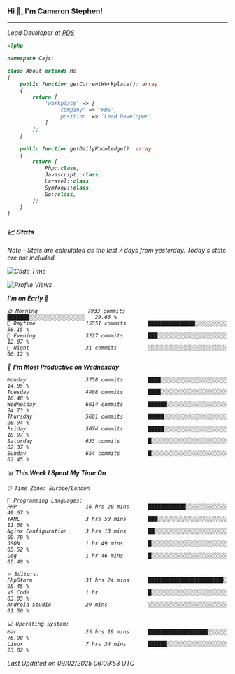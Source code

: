 ### Hi 👋, I'm Cameron Stephen!
<hr>
<p><em>Lead Developer at <a href="https://prindatasolutions.co.uk">PDS</a></p>


```php
<?php

namespace Cajs;

class About extends Me
{
    public function getCurrentWorkplace(): array
    {
        return [
            'workplace' => [
                'company' => 'PDS',
                'position' => 'Lead Developer'
            ]
        ];
    }

    public function getDailyKnowledge(): array
    {
        return [
            Php::class,
            Javascript::class,
            Laravel::class,
            Symfony::class,
            Go::class,
        ];
    }
}
```

### 📈 Stats
<p><em>Note - Stats are calculated as the last 7 days from yesterday. Today's stats are not included.</em></p>


<!--START_SECTION:waka-->
![Code Time](http://img.shields.io/badge/Code%20Time-4%2C291%20hrs%2038%20mins-blue)

![Profile Views](http://img.shields.io/badge/Profile%20Views-0-blue)

**I'm an Early 🐤** 

```text
🌞 Morning                7933 commits        ███████░░░░░░░░░░░░░░░░░░   29.66 % 
🌆 Daytime                15551 commits       ███████████████░░░░░░░░░░   58.15 % 
🌃 Evening                3227 commits        ███░░░░░░░░░░░░░░░░░░░░░░   12.07 % 
🌙 Night                  31 commits          ░░░░░░░░░░░░░░░░░░░░░░░░░   00.12 % 
```
📅 **I'm Most Productive on Wednesday** 

```text
Monday                   3758 commits        ████░░░░░░░░░░░░░░░░░░░░░   14.05 % 
Tuesday                  4408 commits        ████░░░░░░░░░░░░░░░░░░░░░   16.48 % 
Wednesday                6614 commits        ██████░░░░░░░░░░░░░░░░░░░   24.73 % 
Thursday                 5601 commits        █████░░░░░░░░░░░░░░░░░░░░   20.94 % 
Friday                   5074 commits        █████░░░░░░░░░░░░░░░░░░░░   18.97 % 
Saturday                 633 commits         █░░░░░░░░░░░░░░░░░░░░░░░░   02.37 % 
Sunday                   654 commits         █░░░░░░░░░░░░░░░░░░░░░░░░   02.45 % 
```


📊 **This Week I Spent My Time On** 

```text
🕑︎ Time Zone: Europe/London

💬 Programming Languages: 
PHP                      16 hrs 20 mins      ████████████░░░░░░░░░░░░░   49.67 % 
YAML                     3 hrs 50 mins       ███░░░░░░░░░░░░░░░░░░░░░░   11.68 % 
Nginx Configuration      3 hrs 13 mins       ██░░░░░░░░░░░░░░░░░░░░░░░   09.79 % 
JSON                     1 hr 49 mins        █░░░░░░░░░░░░░░░░░░░░░░░░   05.52 % 
Log                      1 hr 46 mins        █░░░░░░░░░░░░░░░░░░░░░░░░   05.40 % 

🔥 Editors: 
PhpStorm                 31 hrs 24 mins      ████████████████████████░   95.45 % 
VS Code                  1 hr                █░░░░░░░░░░░░░░░░░░░░░░░░   03.05 % 
Android Studio           29 mins             ░░░░░░░░░░░░░░░░░░░░░░░░░   01.50 % 

💻 Operating System: 
Mac                      25 hrs 19 mins      ███████████████████░░░░░░   76.98 % 
Linux                    7 hrs 34 mins       ██████░░░░░░░░░░░░░░░░░░░   23.02 % 
```


 Last Updated on 09/02/2025 06:09:53 UTC
<!--END_SECTION:waka-->
